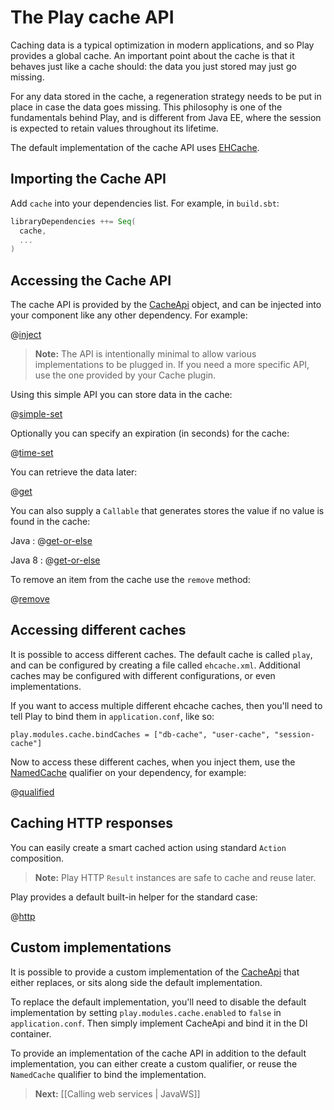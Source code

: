 <!--- Copyright (C) 2009-2013 Typesafe Inc. <http://www.typesafe.com> -->
# The Play cache API

Caching data is a typical optimization in modern applications, and so Play provides a global cache. An important point about the cache is that it behaves just like a cache should: the data you just stored may just go missing.

For any data stored in the cache, a regeneration strategy needs to be put in place in case the data goes missing. This philosophy is one of the fundamentals behind Play, and is different from Java EE, where the session is expected to retain values throughout its lifetime. 

The default implementation of the cache API uses [EHCache](http://www.ehcache.org/).

## Importing the Cache API

Add `cache` into your dependencies list. For example, in `build.sbt`:

```scala
libraryDependencies ++= Seq(
  cache,
  ...
)
```

## Accessing the Cache API

The cache API is provided by the [CacheApi](api/java/play/cache/CacheApi.html) object, and can be injected into your component like any other dependency.  For example:

@[inject](code/javaguide/cache/inject/Application.java)

> **Note:** The API is intentionally minimal to allow various implementations to be plugged in. If you need a more specific API, use the one provided by your Cache plugin.

Using this simple API you can store data in the cache:

@[simple-set](code/javaguide/cache/JavaCache.java)

Optionally you can specify an expiration (in seconds) for the cache:

@[time-set](code/javaguide/cache/JavaCache.java)

You can retrieve the data later:

@[get](code/javaguide/cache/JavaCache.java)

You can also supply a `Callable` that generates stores the value if no value is found in the cache:

Java
: @[get-or-else](code/javaguide/cache/JavaCache.java)

Java 8
: @[get-or-else](java8code/java8guide/cache/JavaCache.java)

To remove an item from the cache use the `remove` method:

@[remove](code/javaguide/cache/JavaCache.java)

## Accessing different caches

It is possible to access different caches.  The default cache is called `play`, and can be configured by creating a file called `ehcache.xml`.  Additional caches may be configured with different configurations, or even implementations.

If you want to access multiple different ehcache caches, then you'll need to tell Play to bind them in `application.conf`, like so:

    play.modules.cache.bindCaches = ["db-cache", "user-cache", "session-cache"]

Now to access these different caches, when you inject them, use the [NamedCache](api/java/play/cache/NamedCache.html) qualifier on your dependency, for example:

@[qualified](code/javaguide/cache/qualified/Application.java)

## Caching HTTP responses

You can easily create a smart cached action using standard `Action` composition. 

> **Note:** Play HTTP `Result` instances are safe to cache and reuse later.

Play provides a default built-in helper for the standard case:

@[http](code/javaguide/cache/JavaCache.java)

## Custom implementations

It is possible to provide a custom implementation of the [CacheApi](api/java/play/cache/CacheApi.html) that either replaces, or sits along side the default implementation.

To replace the default implementation, you'll need to disable the default implementation by setting `play.modules.cache.enabled` to `false` in `application.conf`.  Then simply implement CacheApi and bind it in the DI container.

To provide an implementation of the cache API in addition to the default implementation, you can either create a custom qualifier, or reuse the `NamedCache` qualifier to bind the implementation.

> **Next:** [[Calling web services | JavaWS]]
